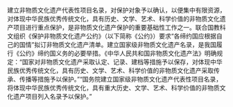 建立非物质文化遗产代表性项目名录，对保护对象予以确认，以便集中有限资源，对体现中华民族优秀传统文化，具有历史、文学、艺术、科学价值的非物质文化遗产项目进行重点保护，是非物质文化遗产保护的重要基础性工作之一。联合国教科文组织《保护非物质文化遗产公约》（以下简称《公约》）要求“各缔约国应根据自己的国情”拟订非物质文化遗产清单。建立国家级非物质文化遗产名录，是我国履行《公约》缔约国义务的必要举措。《中华人民共和国非物质文化遗产法》明确规定：“国家对非物质文化遗产采取认定、记录、建档等措施予以保存，对体现中华民族优秀传统文化，具有历史、文学、艺术、科学价值的非物质文化遗产采取传承、传播等措施予以保护。”“国务院建立国家级非物质文化遗产代表性项目名录，将体现中华民族优秀传统文化，具有重大历史、文学、艺术、科学价值的非物质文化遗产项目列入名录予以保护。”
